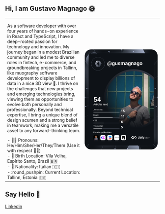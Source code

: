   ## Hi, I am Gustavo Magnago :sun_with_face:
<center>
<table>
  <tr>
    <td width="50%"><p>As a software developer with over four years of hands-on experience in React and TypeScript, I have a deep-rooted passion for technology and innovation. My journey began in a modest Brazilian community and led me to diverse roles in fintech, e-commerce, and groundbreaking projects in Tallinn, like muography software development to display billions of data in a nice 3D view 💅. I thrive on the challenges that new projects and emerging technologies bring, viewing them as opportunities to evolve both personally and professionally. Beyond technical expertise, I bring a unique blend of design acumen and a strong belief in teamwork, making me a versatile asset to any forward-thinking team.</p>
  - 🏳️‍🌈 Pronouns: He/Him/She/Her/They/Them (Use it with respect 🏳️‍⚧️) </br>
  - 🥇 Birth Location: Vila Velha, Espírito Santo, Brazil 🇧🇷 </br>
  - 🥈 Nationality: Italian 🇮🇹 </br>
  - :round_pushpin: Current Location: Tallinn, Estonia 🇪🇪</br>
    </td>
    <td>
	<a href="https://app.daily.dev/DailyDevTips">
	<img align="center" src="https://github.com/gusmagnago/gusmagnago/blob/main/devcard.svg" width="400" alt="Gustavo Magnago's Dev Card"/>
	</a>
   </td>
  </tr>  
</table>
</center>

## Say Hello :wave:
<p>
<a href="https://www.linkedin.com/in/gustavo-magnago/">Linkedin</a><br/>
</p>
